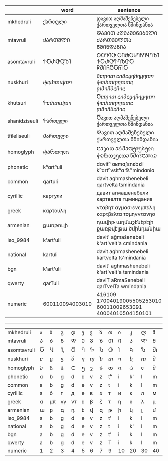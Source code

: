 
|               | word      | sentence                             |
|---------------|-----------|--------------------------------------|
|mkhedruli|ქართული|დავით აღმაშენებელი ქართველთა წმინდანია|
|mtavruli|ᲥᲐᲠᲗᲣᲚᲘ|ᲓᲐᲕᲘᲗ ᲐᲦᲛᲐᲨᲔᲜᲔᲑᲔᲚᲘ ᲥᲐᲠᲗᲕᲔᲚᲗᲐ ᲬᲛᲘᲜᲓᲐᲜᲘᲐ|
|asomtavruli|ႵႠႰႧႳႪႨ|ႣႠႥႨႧ ႠႶႫႠႸႤႬႤႡႤႪႨ ႵႠႰႧႥႤႪႧႠ ႼႫႨႬႣႠႬႨႠ|
|nuskhuri|ⴕⴀⴐⴇⴓⴊⴈ|ⴃⴀⴅⴈⴇ ⴀⴖⴋⴀⴘⴄⴌⴄⴁⴄⴊⴈ ⴕⴀⴐⴇⴅⴄⴊⴇⴀ ⴜⴋⴈⴌⴃⴀⴌⴈⴀ|
|khutsuri|Ⴕⴀⴐⴇⴓⴊⴈ|Ⴃⴀⴅⴈⴇ ⴀⴖⴋⴀⴘⴄⴌⴄⴁⴄⴊⴈ ⴕⴀⴐⴇⴅⴄⴊⴇⴀ ⴜⴋⴈⴌⴃⴀⴌⴈⴀ|
|shanidziseuli|Ⴕართული|Ⴃავით აღმაშენებელი ქართველთა წმინდანია|
|tfileliseuli|Ქართული|Დავით აღმაშენებელი ქართველთა წმინდანია|
|homoglyph|ⴕⴢᦝᦎ᧗ჺᦵ|ᕦⴢᧆᦵᦎ ⴢઈⴋⴢ𑇤၅চ၅ձ၅ჺᦵ ⴕⴢᦝᦎᧆ၅ჺᦎⴢ წⴋᦵচᕦⴢচᦵⴢ|
|phonetic|kʰɑrtʰuli|dɑvitʰ ɑʁmɑʃɛnɛbɛli kʰɑrtʰvɛltʰɑ t͡sʼ'mindɑniɑ|
|common|qartuli|davit aghmashenebeli qartvelta tsmindania|
|cyrillic|картули|давит агмашенебели картвелта тцминданиа|
|greek|καρτουλη|νταβητ αγμασͱενεμπελη καρτβελτα τσμηνντανηα|
|armenian|քառթուլի|դավիթ աղմաշէնէբէլի քառթվէլթա ծմինդանիա|
|iso_9984|k'art'uli|davit' aḡmašenebeli k'art'velt'a cmindania|
|national|kartuli|davit aghmashenebeli kartvelta ts'mindania|
|bgn|k'art'uli|davit' aghmashenebeli k'art'velt'a tsmindania|
|qwerty|qarTuli|daviT aRmaSenebeli qarTvelTa wmindania|
|numeric|600110094003010|416109 17004019005505253010 60011009653091 40004010504150101|

___
||||||||||||||||||||||||||||||||||||||||||||||||||
|-|-|-|-|-|-|-|-|-|-|-|-|-|-|-|-|-|-|-|-|-|-|-|-|-|-|-|-|-|-|-|-|-|-|-|-|-|-|-|-|-|-|-|-|-|-|-|-|-|
|mkhedruli|ა|ბ|გ|დ|ე|ვ|ზ|თ|ი|კ|ლ|მ|ნ|ო|პ|ჟ|რ|ს|ტ|უ|ფ|ქ|ღ|ყ|შ|ჩ|ც|ძ|წ|ჭ|ხ|ჯ|ჰ|ჱ|ჲ|ჳ|ჴ|ჵ|ჶ|ჷ|ჸ|ჹ|ჺ|჻|ჼ|ჽ|ჾ|ჿ|
|mtavruli|Ა|Ბ|Გ|Დ|Ე|Ვ|Ზ|Თ|Ი|Კ|Ლ|Მ|Ნ|Ო|Პ|Ჟ|Რ|Ს|Ტ|Უ|Ფ|Ქ|Ღ|Ყ|Შ|Ჩ|Ც|Ძ|Წ|Ჭ|Ხ|Ჯ|Ჰ|Ჱ|Ჲ|Ჳ|Ჴ|Ჵ|Ჶ|Ჷ|Ჸ|Ჹ|Ჺ|᲻|᲼|Ჽ|Ჾ|Ჿ|
|asomtavruli|Ⴀ|Ⴁ|Ⴂ|Ⴃ|Ⴄ|Ⴅ|Ⴆ|Ⴇ|Ⴈ|Ⴉ|Ⴊ|Ⴋ|Ⴌ|Ⴍ|Ⴎ|Ⴏ|Ⴐ|Ⴑ|Ⴒ|Ⴓ|Ⴔ|Ⴕ|Ⴖ|Ⴗ|Ⴘ|Ⴙ|Ⴚ|Ⴛ|Ⴜ|Ⴝ|Ⴞ|Ⴟ|Ⴠ|Ⴡ|Ⴢ|Ⴣ|Ⴤ|Ⴥ|჆|Ⴧ|჈|჉|჊|჋|჌|Ⴭ|჎|჏|
|nuskhuri|ⴀ|ⴁ|ⴂ|ⴃ|ⴄ|ⴅ|ⴆ|ⴇ|ⴈ|ⴉ|ⴊ|ⴋ|ⴌ|ⴍ|ⴎ|ⴏ|ⴐ|ⴑ|ⴒ|ⴓ|ⴔ|ⴕ|ⴖ|ⴗ|ⴘ|ⴙ|ⴚ|ⴛ|ⴜ|ⴝ|ⴞ|ⴟ|ⴠ|ⴡ|ⴢ|ⴣ|ⴤ|ⴥ|⴦|ⴧ|⴨|⴩|⴪|⴫|⴬|ⴭ|⴮|⴯|
|homoglyph|ⴢ|ձ|ଌ|ᕦ|၅|ᧆ|୫|ᦎ|ᦵ|૩|ჺ|ⴋ|চ|ᦂ|Ჴ|ળ|ᦝ|ᒑ|கு|᧗|ᦀ|ⴕ|ઈ|ᧇ|𑇤|Ⴙ|ઉ|ᑻ|წ|ჭ|ᕹ|ⴟ|Ჱ||||||||||||||||
|phonetic|ɑ|b|g|d|ɛ|v|z|tʰ|i|k'|l|m|n|ɔ|p'|ʒ|r|s|t'|u|pʰ|kʰ|ʁ|q'|ʃ|t͡ʃ|t͡s|d͡z|t͡sʼ'|t͡ʃʼ|χ|d͡ʒ|h|eɪ|j|w|qʰ|oː|f|ə|ʔ|ɢ|ʕ||◌̃|ə|||
|common|a|b|g|d|e|v|z|t|i|k|l|m|n|o|p|zh|r|s|t|u|f|q|gh|y|sh|ch|c|dz|ts|tch|x|j|h|e|i|ui|x|hoi|f|oa|h|gh|rgh|||oa|||
|cyrillic|а|б|г|д|е|в|з|т|и|к|л|м|н|о|п|ж|р|с|т|у|ф|к|г|к|ш|ч|ц|дз|тц|тч|х|дж|х|е|й|уй|х|хо|ф|оа|х|г|рг|||оа|||
|greek|α|μπ|γγ|ντ|ε|β|ζ|τ|η|κ|λ|μ|ν|ο|π|ζͱ|ρ|σ|τ|ου|ψ|κ|γ|κͱ|σͱ|τσ|τσ|δζ|τσ|τσͱ|γχ|τζ|ͱ|ε|ι|υι|κχ|ͱοι|φ|οα|ͱ|γ|ργ|||οα|||
|armenian|ա|բ|գ|դ|է|վ|զ|թ|ի|կ|լ|մ|ն|օ|պ|ժ|ռ|ս|տ|ու|փ|ք|ղ|կհ|շ|չ|ց|ձ|ծ|ճ|խ|ջ|հ|է|ի|ուի|խ|հօի|ֆ|ը|հ|ղ|ռղ|||ը|||
|iso_9984|a|b|g|d|e|v|z|t'|i|k|l|m|n|o|p|ž|r|s|t|u|p'|k'|ḡ|q|š|č'|c'|j|c|č|x|ǰ|h|ē|y|w|ẖ'|ō|f||||||||||
|national|a|b|g|d|e|v|z|t|i|k'|l|m|n|o|p'|zh|r|s|t'|u|p|k|gh|q'|sh|ch|ts|dz|ts'|ch'|kh|j|h||||||||||||||||
|bgn|a|b|g|d|e|v|z|t'|i|k|l|m|n|o|p|zh|r|s|t|u|p'|k'|gh|q|sh|ch'|ts'|dz|ts|ch|kh|j|h|ey|j||q'||||||||||||
|qwerty|a|b|g|d|e|v|z|T|i|k|l|m|n|o|p|J|r|s|t|u|f|q|R|y|S|C|c|Z|w|W|x|j|h|E|I|V|X|H|F|D|Y|G|L|>|N|<|{|}|
|numeric|1|2|3|4|5|6|7|9|10|20|30|40|50|70|80|90|100|200|300|400|500|600|700|800|900|1000|2000|3000|4000|5000|6000|8000|9000|8|60|400|7000|10000|||||||||||
